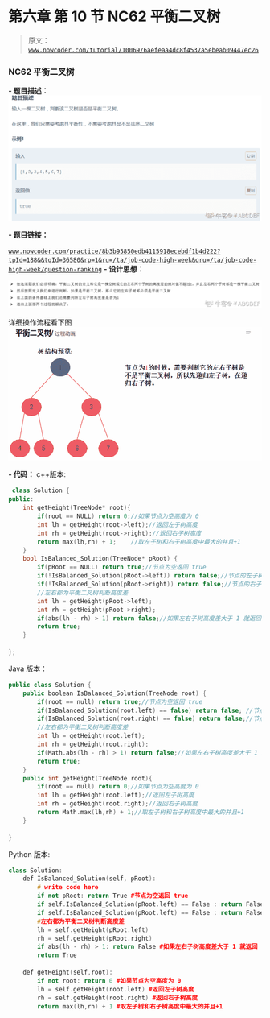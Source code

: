 # 第六章 第 10 节 NC62 平衡二叉树

> 原文：[`www.nowcoder.com/tutorial/10069/6aefeaa4dc8f4537a5ebeab09447ec26`](https://www.nowcoder.com/tutorial/10069/6aefeaa4dc8f4537a5ebeab09447ec26)

### NC62 平衡二叉树

**- 题目描述：**
![图片说明](img/b3e02e11d9ef0c24944a8a6f54579f81.png "图片标题")

**- 题目链接：**

[`www.nowcoder.com/practice/8b3b95850edb4115918ecebdf1b4d222?tpId=188&&tqId=36580&rp=1&ru=/ta/job-code-high-week&qru=/ta/job-code-high-week/question-ranking`](https://www.nowcoder.com/practice/8b3b95850edb4115918ecebdf1b4d222?tpId=188&&tqId=36580&rp=1&ru=/ta/job-code-high-week&qru=/ta/job-code-high-week/question-ranking)
**- 设计思想：**

![图片说明](img/7cae7a0319eb328a60d02475b798fbf9.png "图片标题")

详细操作流程看下图
![图片说明](img/cc551f0416ddb43c6725dc6e19364b0b.png "图片标题")

**- 代码：**
c++版本:

```cpp
 class Solution {
public:
    int getHeight(TreeNode* root){
        if(root == NULL) return 0;//如果节点为空高度为 0
        int lh = getHeight(root->left);//返回左子树高度
        int rh = getHeight(root->right);//返回右子树高度
        return max(lh,rh) + 1;    //取左子树和右子树高度中最大的并且+1
    }
    bool IsBalanced_Solution(TreeNode* pRoot) {
        if(pRoot == NULL) return true;//节点为空返回 true
        if(!IsBalanced_Solution(pRoot->left)) return false;//节点的左子树不是平衡二叉树返回 false
        if(!IsBalanced_Solution(pRoot->right)) return false;//节点的右子树不是平衡二叉树返回 false
        //左右都为平衡二叉树判断高度差
        int lh = getHeight(pRoot->left);
        int rh = getHeight(pRoot->right);
        if(abs(lh - rh) > 1) return false;//如果左右子树高度差大于 1 就返回 false
        return true;
    }

};

```

Java 版本：

```cpp
public class Solution {
    public boolean IsBalanced_Solution(TreeNode root) {
        if(root == null) return true;//节点为空返回 true
        if(IsBalanced_Solution(root.left) == false) return false; //节点的左子树不是平衡二叉树返回 false
        if(IsBalanced_Solution(root.right) == false) return false;//节点的右子树不是平衡二叉树返回 false
        //左右都为平衡二叉树判断高度差
        int lh = getHeight(root.left);
        int rh = getHeight(root.right);
        if(Math.abs(lh - rh) > 1) return false;//如果左右子树高度差大于 1 就返回 false
        return true;
    }
    public int getHeight(TreeNode root){
        if(root == null) return 0;//如果节点为空高度为 0
        int lh = getHeight(root.left);//返回左子树高度
        int rh = getHeight(root.right);//返回右子树高度
        return Math.max(lh,rh) + 1;//取左子树和右子树高度中最大的并且+1
    }

}

```

Python 版本:

```cpp
class Solution:
    def IsBalanced_Solution(self, pRoot):
        # write code here
        if not pRoot: return True #节点为空返回 true
        if self.IsBalanced_Solution(pRoot.left) == False : return False #节点的左子树不是平衡二叉树返回 false
        if self.IsBalanced_Solution(pRoot.left) == False : return False #节点的右子树不是平衡二叉树返回 false
        #左右都为平衡二叉树判断高度差
        lh = self.getHeight(pRoot.left) 
        rh = self.getHeight(pRoot.right)
        if abs(lh - rh) > 1: return False #如果左右子树高度差大于 1 就返回 false
        return True

    def getHeight(self,root):
        if not root: return 0 #如果节点为空高度为 0
        lh = self.getHeight(root.left) #返回左子树高度
        rh = self.getHeight(root.right) #返回右子树高度
        return max(lh,rh) + 1 #取左子树和右子树高度中最大的并且+1

```